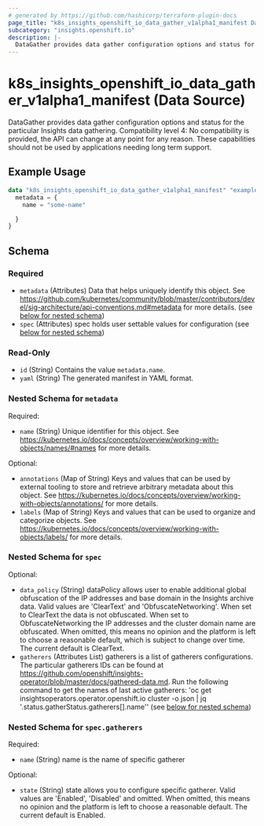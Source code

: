```yaml
---
# generated by https://github.com/hashicorp/terraform-plugin-docs
page_title: "k8s_insights_openshift_io_data_gather_v1alpha1_manifest Data Source - terraform-provider-k8s"
subcategory: "insights.openshift.io"
description: |-
  DataGather provides data gather configuration options and status for the particular Insights data gathering.  Compatibility level 4: No compatibility is provided, the API can change at any point for any reason. These capabilities should not be used by applications needing long term support.
---
```


# k8s_insights_openshift_io_data_gather_v1alpha1_manifest (Data Source)

DataGather provides data gather configuration options and status for the particular Insights data gathering.  Compatibility level 4: No compatibility is provided, the API can change at any point for any reason. These capabilities should not be used by applications needing long term support.

## Example Usage

```terraform
data "k8s_insights_openshift_io_data_gather_v1alpha1_manifest" "example" {
  metadata = {
    name = "some-name"

  }
}
```

<!-- schema generated by tfplugindocs -->
## Schema

### Required

- `metadata` (Attributes) Data that helps uniquely identify this object. See https://github.com/kubernetes/community/blob/master/contributors/devel/sig-architecture/api-conventions.md#metadata for more details. (see [below for nested schema](#nestedatt--metadata))
- `spec` (Attributes) spec holds user settable values for configuration (see [below for nested schema](#nestedatt--spec))

### Read-Only

- `id` (String) Contains the value `metadata.name`.
- `yaml` (String) The generated manifest in YAML format.

<a id="nestedatt--metadata"></a>
### Nested Schema for `metadata`

Required:

- `name` (String) Unique identifier for this object. See https://kubernetes.io/docs/concepts/overview/working-with-objects/names/#names for more details.

Optional:

- `annotations` (Map of String) Keys and values that can be used by external tooling to store and retrieve arbitrary metadata about this object. See https://kubernetes.io/docs/concepts/overview/working-with-objects/annotations/ for more details.
- `labels` (Map of String) Keys and values that can be used to organize and categorize objects. See https://kubernetes.io/docs/concepts/overview/working-with-objects/labels/ for more details.


<a id="nestedatt--spec"></a>
### Nested Schema for `spec`

Optional:

- `data_policy` (String) dataPolicy allows user to enable additional global obfuscation of the IP addresses and base domain in the Insights archive data. Valid values are 'ClearText' and 'ObfuscateNetworking'. When set to ClearText the data is not obfuscated. When set to ObfuscateNetworking the IP addresses and the cluster domain name are obfuscated. When omitted, this means no opinion and the platform is left to choose a reasonable default, which is subject to change over time. The current default is ClearText.
- `gatherers` (Attributes List) gatherers is a list of gatherers configurations. The particular gatherers IDs can be found at https://github.com/openshift/insights-operator/blob/master/docs/gathered-data.md. Run the following command to get the names of last active gatherers: 'oc get insightsoperators.operator.openshift.io cluster -o json | jq '.status.gatherStatus.gatherers[].name'' (see [below for nested schema](#nestedatt--spec--gatherers))

<a id="nestedatt--spec--gatherers"></a>
### Nested Schema for `spec.gatherers`

Required:

- `name` (String) name is the name of specific gatherer

Optional:

- `state` (String) state allows you to configure specific gatherer. Valid values are 'Enabled', 'Disabled' and omitted. When omitted, this means no opinion and the platform is left to choose a reasonable default. The current default is Enabled.
